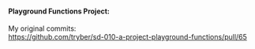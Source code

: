<h4>Playground Functions Project:</h4>

My original commits: <br>
https://github.com/tryber/sd-010-a-project-playground-functions/pull/65
